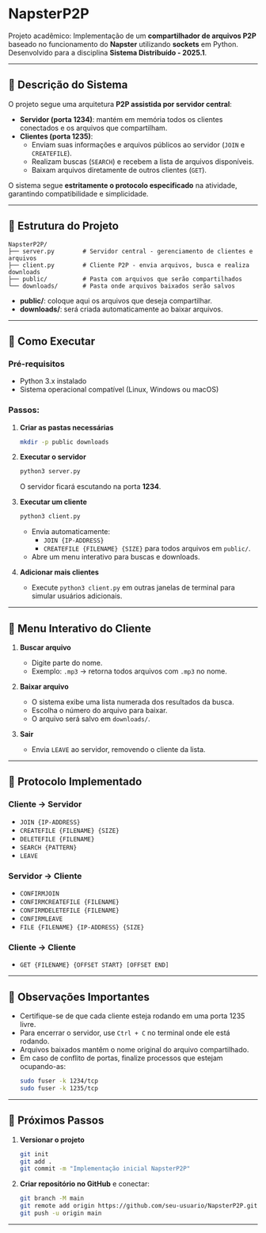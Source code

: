 # NapsterP2P

Projeto acadêmico: Implementação de um **compartilhador de arquivos P2P** baseado no funcionamento do **Napster** utilizando **sockets** em Python.  
Desenvolvido para a disciplina **Sistema Distribuído - 2025.1**.

---

## 📖 Descrição do Sistema

O projeto segue uma arquitetura **P2P assistida por servidor central**:
- **Servidor (porta 1234)**: mantém em memória todos os clientes conectados e os arquivos que compartilham.
- **Clientes (porta 1235)**:
  - Enviam suas informações e arquivos públicos ao servidor (`JOIN` e `CREATEFILE`).
  - Realizam buscas (`SEARCH`) e recebem a lista de arquivos disponíveis.
  - Baixam arquivos diretamente de outros clientes (`GET`).

O sistema segue **estritamente o protocolo especificado** na atividade, garantindo compatibilidade e simplicidade.

---

## 📂 Estrutura do Projeto

```
NapsterP2P/
├── server.py        # Servidor central - gerenciamento de clientes e arquivos
├── client.py        # Cliente P2P - envia arquivos, busca e realiza downloads
├── public/          # Pasta com arquivos que serão compartilhados
└── downloads/       # Pasta onde arquivos baixados serão salvos
```

- **public/**: coloque aqui os arquivos que deseja compartilhar.
- **downloads/**: será criada automaticamente ao baixar arquivos.

---

## 🚀 Como Executar

### Pré-requisitos
- Python 3.x instalado
- Sistema operacional compatível (Linux, Windows ou macOS)

### Passos:

1. **Criar as pastas necessárias**
   ```bash
   mkdir -p public downloads
   ```

2. **Executar o servidor**
   ```bash
   python3 server.py
   ```
   O servidor ficará escutando na porta **1234**.

3. **Executar um cliente**
   ```bash
   python3 client.py
   ```
   - Envia automaticamente:
     - `JOIN {IP-ADDRESS}`
     - `CREATEFILE {FILENAME} {SIZE}` para todos arquivos em `public/`.
   - Abre um menu interativo para buscas e downloads.

4. **Adicionar mais clientes**
   - Execute `python3 client.py` em outras janelas de terminal para simular usuários adicionais.

---

## 🧭 Menu Interativo do Cliente

1. **Buscar arquivo**
   - Digite parte do nome.  
   - Exemplo: `.mp3` → retorna todos arquivos com `.mp3` no nome.

2. **Baixar arquivo**
   - O sistema exibe uma lista numerada dos resultados da busca.
   - Escolha o número do arquivo para baixar.  
   - O arquivo será salvo em `downloads/`.

3. **Sair**
   - Envia `LEAVE` ao servidor, removendo o cliente da lista.

---

## 📡 Protocolo Implementado

### Cliente → Servidor
- `JOIN {IP-ADDRESS}`
- `CREATEFILE {FILENAME} {SIZE}`
- `DELETEFILE {FILENAME}`
- `SEARCH {PATTERN}`
- `LEAVE`

### Servidor → Cliente
- `CONFIRMJOIN`
- `CONFIRMCREATEFILE {FILENAME}`
- `CONFIRMDELETEFILE {FILENAME}`
- `CONFIRMLEAVE`
- `FILE {FILENAME} {IP-ADDRESS} {SIZE}`

### Cliente → Cliente
- `GET {FILENAME} {OFFSET START} [OFFSET END]`

---

## 📝 Observações Importantes
- Certifique-se de que cada cliente esteja rodando em uma porta 1235 livre.
- Para encerrar o servidor, use `Ctrl + C` no terminal onde ele está rodando.
- Arquivos baixados mantêm o nome original do arquivo compartilhado.
- Em caso de conflito de portas, finalize processos que estejam ocupando-as:
  ```bash
  sudo fuser -k 1234/tcp
  sudo fuser -k 1235/tcp
  ```

---

## 📌 Próximos Passos
1. **Versionar o projeto**
   ```bash
   git init
   git add .
   git commit -m "Implementação inicial NapsterP2P"
   ```

2. **Criar repositório no GitHub** e conectar:
   ```bash
   git branch -M main
   git remote add origin https://github.com/seu-usuario/NapsterP2P.git
   git push -u origin main
   ```

---

